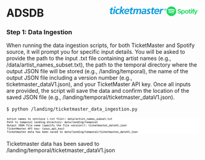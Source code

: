 # ADSDB <a href="https://github.com/evamartin1240/ADSDB"><img src="others/spotify.png" align="right" height="25" /></a> <a href="https://github.com/evamartin1240/ADSDB"><img src="others/ticketmaster.png" align="right" height="20" /></a>

### Step 1: Data Ingestion

When running the data ingestion scripts, for both TicketMaster and Spotify source, it will prompt you for specific input details. You will be asked to provide the path to the input .txt file containing artist names (e.g., /data/artist_names_subset.txt), the path to the temporal directory where the output JSON file will be stored (e.g., /landing/temporal), the name of the output JSON file including a version number (e.g., ticketmaster_dataV1.json), and your TicketMaster API key. Once all inputs are provided, the script will save the data and confirm the location of the saved JSON file (e.g., /landing/temporal/ticketmaster_dataV1.json).

```bash
$ python /landing/ticketmaster_data_ingestion.py
```

![Description of the image](others/ticket_ingestion.png)

Ticketmaster data has been saved to /landing/temporal/ticketmaster_dataV1.json


